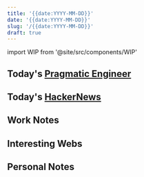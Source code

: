 ```yaml
---
title: '{{date:YYYY-MM-DD}}'
date: '{{date:YYYY-MM-DD}}'
slug: '/{{date:YYYY-MM-DD}}'
draft: true
---
```


import WIP from '@site/src/components/WIP'

<WIP />

## Today's [Pragmatic Engineer](../Resources/Pragmatic%20Engineer.md)

## Today's [HackerNews](../Resources/HackerNews.md)

## Work Notes

## Interesting Webs

## Personal Notes
